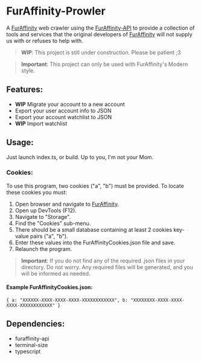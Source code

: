 # FurAffinity-Prowler
A [FurAffinity](https://www.furaffinity.net/) web crawler using the [FurAffinity-API](https://github.com/recallfuture/furaffinity-api) to provide a collection of tools and services that the original developers of [FurAffinity](https://www.furaffinity.net/) will not supply us with or refuses to help with.

> **WIP**: This project is still under construction. Please be patient ;3

> **Important**: This project can only be used with FurAffinity's Modern style.

## Features:
- **WIP** Migrate your account to a new account</li>
- Export your user account info to JSON</li>
- Export your account watchlist to JSON</li>
- **WIP** Import watchlist</li>

## Usage:
Just launch index.ts, or build. Up to you, I'm not your Mom.

### Cookies:
To use this program, two cookies ("a", "b") must be provided.
To locate these cookies you must:
1. Open browser and navigate to [FurAffinity](https://www.furaffinity.net/).
2. Open up DevTools (F12).
3. Navigate to "Storage".
4. Find the "Cookies" sub-menu.
5. There should be a small database containing at least 2 cookies key-value pairs ("a", "b").
6. Enter these values into the FurAffinityCookies.json file and save.
7. Relaunch the program.

> **Important**: If you do not find any of the required .json files in your directory. Do not worry. Any required files will be generated, and you will be informed as needed.

#### Example FurAffinityCookies.json:
`{
a: "XXXXXX-XXXX-XXXX-XXXX-XXXXXXXXXXXX",
b: "XXXXXXXX-XXXX-XXXX-XXXX-XXXXXXXXXXXX"
}`

## Dependencies:
- furaffinity-api</li>
- terminal-size</li>
- typescript</li> 

